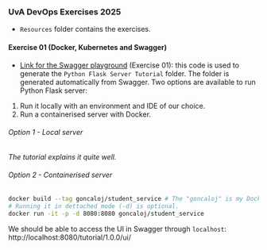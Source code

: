 ### UvA DevOps Exercises 2025

- `Resources` folder contains the exercises.

#### Exercise 01 (Docker, Kubernetes and Swagger)
- [Link for the Swagger playground](https://app.swaggerhub.com/apis/uva-5f3/Tutorial/1.0.0) (Exercise 01): this code is used to generate the `Python Flask Server Tutorial` folder.
The folder is generated automatically from Swagger. Two options are available to run Python Flask server:
1. Run it locally with an environment and IDE of our choice.
2. Run a containerised server with Docker.

###### Option 1 - Local server
_The tutorial explains it quite well._

###### Option 2 - Containerised server
```sh
docker build --tag goncaloj/student_service # The "goncaloj" is my Docker username. Find your own.
# Running it in dettached mode (-d) is optional.
docker run -it -p -d 8080:8080 goncaloj/student_service
```

We should be able to access the UI in Swagger through `localhost`:
http://localhost:8080/tutorial/1.0.0/ui/


